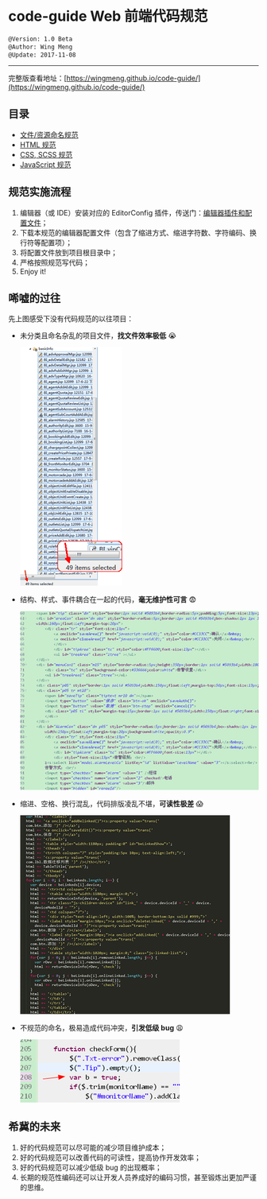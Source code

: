 # code-guide Web 前端代码规范
    @Version: 1.0 Beta
    @Author: Wing Meng
    @Update: 2017-11-08
---
完整版查看地址：[https://wingmeng.github.io/code-guide/](https://wingmeng.github.io/code-guide/)

## 目录
- [文件/资源命名规范](https://wingmeng.github.io/code-guide/index.html#fileNaming)
- [HTML 规范](https://wingmeng.github.io/code-guide/index.html#menuHtml)
- [CSS, SCSS 规范](https://wingmeng.github.io/code-guide/index.html#menuCSS)
- [JavaScript 规范](https://wingmeng.github.io/code-guide/index.html#menuJS)

## 规范实施流程
1. 编辑器（或 IDE）安装对应的 EditorConfig 插件，传送门：[编辑器插件和配置文件](https://wingmeng.github.io/code-guide/index.html#menuTools)；
1. 下载本规范的编辑器配置文件（包含了缩进方式、缩进字符数、字符编码、换行符等配置项）；
1. 将配置文件放到项目根目录中；
1. 严格按照规范写代码；
1. Enjoy it!
 
## 唏嘘的过往
先上图感受下没有代码规范的以往项目：

- 未分类且命名杂乱的项目文件，**找文件效率极低** :sob:

    ![](doc/images/unclassified.png)

- 结构、样式、事件耦合在一起的代码，**毫无维护性可言** :fearful:

    ![](doc/images/coupling.png)

- 缩进、空格、换行混乱，代码排版凌乱不堪，**可读性极差** :scream:

    ![](doc/images/messy.png)

- 不规范的命名，极易造成代码冲突，**引发低级 bug** :weary:

    ![](doc/images/nonstandard.png)

## 希冀的未来
1. 好的代码规范可以尽可能的减少项目维护成本；
2. 好的代码规范可以改善代码的可读性，提高协作开发效率；
3. 好的代码规范可以减少低级 bug 的出现概率；
4. 长期的规范性编码还可以让开发人员养成好的编码习惯，甚至锻炼出更加严谨的思维。
